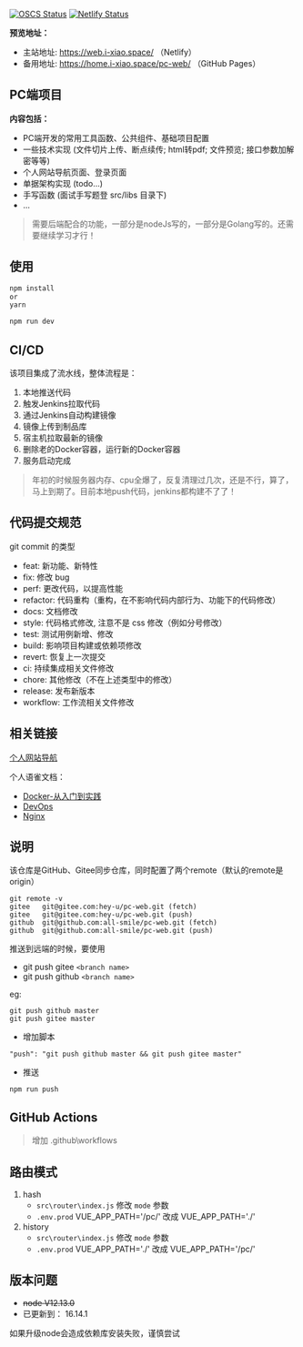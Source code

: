 [![OSCS Status](https://www.oscs1024.com/platform/badge/all-smile/pc-web.svg?size=small)](https://www.oscs1024.com/project/all-smile/pc-web?ref=badge_small)
[![Netlify Status](https://api.netlify.com/api/v1/badges/4e688259-1308-497b-b72e-7fd8a568f415/deploy-status)](https://app.netlify.com/sites/pcweb/deploys)

**预览地址：**

- 主站地址: https://web.i-xiao.space/ （Netlify）
- 备用地址: https://home.i-xiao.space/pc-web/ （GitHub Pages）
## PC端项目

**内容包括：**
- PC端开发的常用工具函数、公共组件、基础项目配置
- 一些技术实现 (文件切片上传、断点续传; html转pdf; 文件预览; 接口参数加解密等等)
- 个人网站导航页面、登录页面
- 单据架构实现 (todo...)
- 手写函数 (面试手写题登 src/libs 目录下)
- ...

> 需要后端配合的功能，一部分是nodeJs写的，一部分是Golang写的。还需要继续学习才行！
## 使用

```bash
npm install
or
yarn

npm run dev
```
## CI/CD
该项目集成了流水线，整体流程是：
1. 本地推送代码
2. 触发Jenkins拉取代码
3. 通过Jenkins自动构建镜像
4. 镜像上传到制品库
5. 宿主机拉取最新的镜像
6. 删除老的Docker容器，运行新的Docker容器
7. 服务启动完成

> 年初的时候服务器内存、cpu全爆了，反复清理过几次，还是不行，算了，马上到期了。目前本地push代码，jenkins都构建不了了！

## 代码提交规范
git commit 的类型
- feat: 新功能、新特性
- fix: 修改 bug
- perf: 更改代码，以提高性能
- refactor: 代码重构（重构，在不影响代码内部行为、功能下的代码修改）
- docs: 文档修改
- style: 代码格式修改, 注意不是 css 修改（例如分号修改）
- test: 测试用例新增、修改
- build: 影响项目构建或依赖项修改
- revert: 恢复上一次提交
- ci: 持续集成相关文件修改
- chore: 其他修改（不在上述类型中的修改）
- release: 发布新版本
- workflow: 工作流相关文件修改

## 相关链接
[个人网站导航](https://www.i-xiao.space/pc/compassNav)

个人语雀文档：
- [Docker-从入门到实践](https://www.yuque.com/allblue-byynd/dtez1l)
- [DevOps](https://www.yuque.com/allblue-byynd/ezv40n)
- [Nginx](https://www.yuque.com/allblue-byynd/lisfg2)



## 说明

该仓库是GitHub、Gitee同步仓库，同时配置了两个remote（默认的remote是origin）
```
git remote -v
gitee   git@gitee.com:hey-u/pc-web.git (fetch)
gitee   git@gitee.com:hey-u/pc-web.git (push)
github  git@github.com:all-smile/pc-web.git (fetch)
github  git@github.com:all-smile/pc-web.git (push)
```
推送到远端的时候，要使用
- git push gitee `<branch name>`
- git push github `<branch name>`

eg:
```
git push github master
git push gitee master
```

- 增加脚本
```
"push": "git push github master && git push gitee master"
```
- 推送
```
npm run push
```

## GitHub Actions
> 增加 .github\workflows

## 路由模式
1. hash
   - `src\router\index.js` 修改 `mode` 参数
   - `.env.prod` VUE_APP_PATH='/pc/' 改成 VUE_APP_PATH='./'
2. history
   - `src\router\index.js` 修改 `mode` 参数
   - `.env.prod` VUE_APP_PATH='./' 改成 VUE_APP_PATH='/pc/'

## 版本问题

- ~~node V12.13.0~~
- 已更新到： 16.14.1

如果升级node会造成依赖库安装失败，谨慎尝试